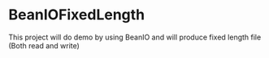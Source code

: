 # BeanIOFixedLength
This project will do demo by using BeanIO and will produce fixed length file (Both read and write)
